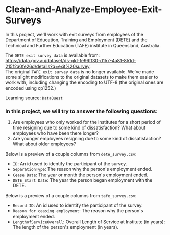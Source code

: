 # Clean-and-Analyze-Employee-Exit-Surveys

In this project, we'll work with exit surveys from employees of the Department of Education, Training and Employment (DETE) and the Technical and Further Education (TAFE) institute in Queensland, Australia. 

The `DETE exit survey data` is available from: https://data.gov.au/dataset/ds-qld-fe96ff30-d157-4a81-851d-215f2a0fe26d/details?q=exit%20survey. <br>
The original `TAFE exit survey data` is no longer available. We've made some slight modifications to the original datasets to make them easier to work with, including changing the encoding to UTF-8 (the original ones are encoded using cp1252.)

Learning source: `DataQuest`

### In this project, we will try to answer the following questions:

1. Are employees who only worked for the institutes for a short period of time resigning due to some kind of dissatisfaction? What about employees who have been there longer?
2. Are younger employees resigning due to some kind of dissatisfaction? What about older employees?

Below is a preview of a couple columns from `dete_survey.csv`:

- `ID`: An id used to identify the participant of the survey.
- `SeparationType`: The reason why the person's employment ended.
- `Cease Date`: The year or month the person's employment ended.
- `DETE Start Date`: The year the person began employment with the DETE.

Below is a preview of a couple columns from `tafe_survey.csv`:

- `Record ID`: An id used to identify the participant of the survey.
- `Reason for ceasing employment`: The reason why the person's employment ended.
- `LengthofServiceOverall`: Overall Length of Service at Institute (in years): The length of the person's employment (in years).
